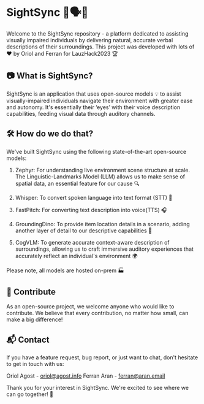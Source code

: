 # SightSync 👀🗣🧠

Welcome to the SightSync repository - a platform dedicated to assisting visually impaired individuals by delivering natural, accurate verbal descriptions of their surroundings. This project was developed with lots of ❤️ by Oriol and Ferran for LauzHack2023 🏆

## 📷 What is SightSync?

SightSync is an application that uses open-source models 💡 to assist visually-impaired individuals navigate their environment with greater ease and autonomy. It's essentially their ‘eyes’ with their voice description capabilities, feeding visual data through auditory channels. 

## 🛠 How do we do that?

We've built SightSync using the following state-of-the-art open-source models:

1. Zephyr: For understanding live environment scene structure at scale. The Linguistic-Landmarks Model (LLM) allows us to make sense of spatial data, an essential feature for our cause 🔍 

2. Whisper: To convert spoken language into text format (STT) 🎤

3. FastPitch: For converting text description into voice(TTS) 🎧

4. GroundingDino: To provide item location details in a scenario, adding another layer of detail to our descriptive capabilities 📍

5. CogVLM: To generate accurate context-aware description of surroundings, allowing us to craft immersive auditory experiences that accurately reflect an individual's environment 🌍

Please note, all models are hosted on-prem 🏭

## 💝 Contribute

As an open-source project, we welcome anyone who would like to contribute. We believe that every contribution, no matter how small, can make a big difference!

##  📬 Contact 

If you have a feature request, bug report, or just want to chat, don't hesitate to get in touch with us:

Oriol Agost - oriol@agost.info
Ferran Aran - ferran@aran.email

Thank you for your interest in SightSync. We're excited to see where we can go together! 🌟 

